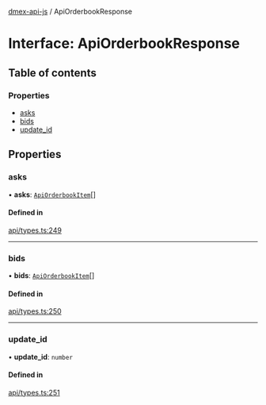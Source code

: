 [dmex-api-js](../README.md) / ApiOrderbookResponse

# Interface: ApiOrderbookResponse

## Table of contents

### Properties

- [asks](ApiOrderbookResponse.md#asks)
- [bids](ApiOrderbookResponse.md#bids)
- [update\_id](ApiOrderbookResponse.md#update_id)

## Properties

### asks

• **asks**: [`ApiOrderbookItem`](../README.md#apiorderbookitem)[]

#### Defined in

[api/types.ts:249](https://github.com/dmex-app/node-api-js/blob/37c40d0/src/api/types.ts#L249)

___

### bids

• **bids**: [`ApiOrderbookItem`](../README.md#apiorderbookitem)[]

#### Defined in

[api/types.ts:250](https://github.com/dmex-app/node-api-js/blob/37c40d0/src/api/types.ts#L250)

___

### update\_id

• **update\_id**: `number`

#### Defined in

[api/types.ts:251](https://github.com/dmex-app/node-api-js/blob/37c40d0/src/api/types.ts#L251)
